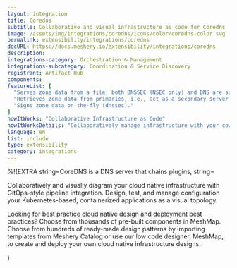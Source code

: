 ```yaml
---
layout: integration
title: Coredns
subtitle: Collaborative and visual infrastructure as code for Coredns
image: /assets/img/integrations/coredns/icons/color/coredns-color.svg
permalink: extensibility/integrations/coredns
docURL: https://docs.meshery.io/extensibility/integrations/coredns
description: 
integrations-category: Orchestration & Management
integrations-subcategory: Coordination & Service Discovery
registrant: Artifact Hub
components: 
featureList: [
  "Serves zone data from a file; both DNSSEC (NSEC only) and DNS are supported (file and auto).",
  "Retrieves zone data from primaries, i.e., act as a secondary server (AXFR only) (secondary).",
  "Signs zone data on-the-fly (dnssec)."
]
howItWorks: "Collaborative Infrastructure as Code"
howItWorksDetails: "Collaboratively manage infrastructure with your coworkers synchronously sharing the same designs."
language: en
list: include
type: extensibility
category: integrations
---
```

%!(EXTRA string=CoreDNS is a DNS server that chains plugins, string=<p>
    Collaboratively and visually diagram your cloud native infrastructure with GitOps-style pipeline integration. Design, test, and manage configuration your Kubernetes-based, containerized applications as a visual topology.
</p>
<p>
    Looking for best practice cloud native design and deployment best practices? Choose from thousands of pre-built components in MeshMap. Choose from hundreds of ready-made design patterns by importing templates from Meshery Catalog or use our low code designer, MeshMap, to create and deploy your own cloud native infrastructure designs.
</p>)